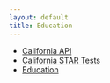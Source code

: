 ```yaml
---
layout: default
title: Education
---
```


* [California API](California_API.html)
* [California STAR Tests](California_STAR_Tests.html)
* [Education](Education.html)

